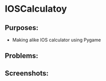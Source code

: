 # IOSCalculatoy

## Purposes:
* Making alike IOS calculator using Pygame

## Problems: 

## Screenshots: 

